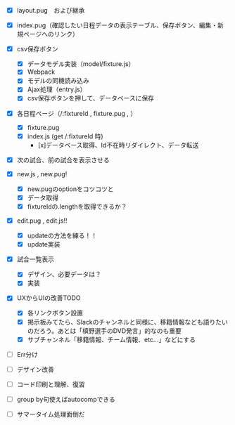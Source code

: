 - [x] layout.pug　および継承
- [x] index.pug（確認したい日程データの表示テーブル、保存ボタン、編集・新規ページへのリンク）
- [x] csv保存ボタン
  - [x] データモデル実装（model/fixture.js）
  - [x] Webpack
  - [x] モデルの同機読み込み
  - [x] Ajax処理（entry.js）
  - [x] csv保存ボタンを押して、データベースに保存

- [x] 各日程ページ（/:fixtureId , fixture.pug , ）
  - [x] fixture.pug
  - [x] index.js (get /:fixtureId 時)
    - [x]データベース取得、Id不在時リダイレクト、データ転送

- [x] 次の試合、前の試合を表示させる

- [x] new.js , new.pug!
  - [x] new.pugのoptionをコツコツと
  - [x] データ取得
  - [x] fixtureIdの.lengthを取得できるか？
  
- [x] edit.pug , edit.js!!
    - [x] updateの方法を練る！！
    - [x] update実装

- [x] 試合一覧表示
    - [x] デザイン、必要データは？
    - [x] 実装

- [x] UXからUIの改善TODO
    - [x] 各リンクボタン設置
    - [x] 掲示板みてたら、Slackのチャンネルと同様に、移籍情報なども語りたいのだろう。あとは「槙野選手のDVD発言」的なのも重要
    - [x] サブチャンネル「移籍情報、チーム情報、etc...」などにする

- [ ] Err分け

- [ ] デザイン改善

- [ ] コード印刷と理解、復習

- [ ] group by句使えばautocompできる

- [ ] サマータイム処理面倒だ